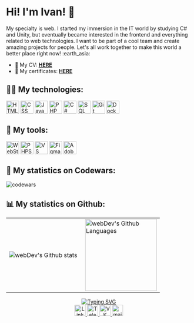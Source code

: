 # Hi! I'm Ivan! :wave:
<p>My specialty is web. I started my immersion in the IT world by studying C# and Unity, but eventually became interested in the frontend and everything related to web technologies. I want to be part of a cool team and create amazing projects for people. Let's all work together to make this world a better place right now! :earth_asia:</p>

- 📑 My CV: <a href="https://drive.google.com/file/d/1FEh62xcWzfwgG4Iu8qJd9jGl4GacCLGB/view?usp=sharing" title="Follow the link if you want to see my CV" target="_blank"><b>HERE</b></a>
- 📜 My certificates: <a href="https://drive.google.com/drive/folders/1h9t79JCPhcv6xnPtJbdu8ia_5-wCsWYq?usp=sharing" title="Follow the link if you want to see my diplomas and certificates" target="_blank"><b>HERE</b></a>

## :man_technologist: My technologies:
<div>
  <img src="https://cdn-icons-png.flaticon.com/512/174/174854.png" title="HTML" alt="HTML" width="35" height="35"/>
  <img src="https://cdn-icons-png.flaticon.com/512/732/732190.png" title="CSS" alt="CSS" width="35" height="35"/>
  <img src="https://cdn-icons-png.flaticon.com/512/5968/5968292.png" title="JavaScript" alt="JavaScript" width="35" height="35"/>
  <img src="https://cdn-icons-png.flaticon.com/512/919/919830.png" title="PHP" alt="PHP" width="35" height="35"/>
  <img src="https://cdn-icons-png.flaticon.com/512/6132/6132221.png" title="I know the basics C#" alt="C#" width="35" height="35"/>
  <img src="https://cdn-icons-png.flaticon.com/512/2772/2772128.png" title="SQL" alt="SQL" width="35" height="35"/>
  <img src="https://cdn-icons-png.flaticon.com/512/4494/4494740.png" title="Git" alt="Git" width="35" height="35"/>
  <img src="https://cdn-icons-png.flaticon.com/512/919/919853.png" title="Docker" alt="Docker" width="35" height="35"/>
</div>

## :toolbox: My tools:
<div>
  <img src="https://static-00.iconduck.com/assets.00/webstorm-icon-512x496-ytmya0mz.png" title="WebStorm" alt="WebStorm" width="35" height="35"/>
  <img src="https://static-00.iconduck.com/assets.00/phpstorm-icon-512x506-d6yogswx.png" title="PHPStorm" alt="PHPStorm" width="35" height="35"/>
  <img src="https://img.icons8.com/color/256/visual-studio-code-2019.png" title="VS Code" alt="VS Code" width="35" height="35"/>
  <img src="https://img.icons8.com/fluency/256/figma.png" title="Figma" alt="Figma" width="35" height="35"/>
  <img src="https://img.icons8.com/color/256/adobe-photoshop.png" title="Adobe Photoshop" alt="Adobe Photoshop" width="35" height="35"/>
</div>

## 📀 My statistics on Codewars:
![codewars](https://www.codewars.com/users/KacIvan/badges/large)

## :bar_chart: My statistics on Github:
<table>
  <tr>
    <td>
      <img align="left" src="http://github-profile-summary-cards.vercel.app/api/cards/stats?username=kacivan&theme=chartreuse_dark" alt="webDev's Github stats" />
    </td>
    <td>
      <img height="195px" align="right" alt="webDev's Github Languages" src="https://github-readme-stats-sigma-five.vercel.app/api/top-langs/?username=KacIvan&layout=compact&theme=chartreuse-dark" />
    </td>
  </tr>
</table>
<div id="footer" align="center">
    <a href="https://git.io/typing-svg"><img src="https://readme-typing-svg.demolab.com?font=Fira+Code&duration=4000&pause=500&color=88D204&background=88D20400&center=true&vCenter=true&width=500&lines=Nice+to+meet+you!;Contact+me+if+you+have+any+questions.;I'll+be+glad+to+chat+%3A)" alt="Typing SVG" /></a>
    <br>
    <a href="https://www.linkedin.com/in/ivan-katsarenko-564627270/" target="_blank" rel="noopener noreferrer">
        <img src="https://cdn-icons-png.flaticon.com/512/145/145807.png" title="Contact me on LinkedIn" width="30" height="30" alt="LinkedIn" />
    </a> 
    <a href="https://t.me/KacIvan" target="_blank" rel="noopener noreferrer">
        <img src="https://cdn-icons-png.flaticon.com/512/2111/2111646.png" title="Contact me on Telegram" width="30" height="30" alt="Telegram" />
    </a>   
    <a href="https://vk.com/li_kell" target="_blank" rel="noopener noreferrer">
        <img src="https://cdn-icons-png.flaticon.com/512/145/145813.png" title="Contact me on VK" width="30" height="30" alt="VK" />
    </a>   
    <a href="mailto:kimimaro13@mail.ru" target="_blank" rel="noopener noreferrer">
        <img src="https://cdn-icons-png.flaticon.com/512/726/726573.png" title="Send me an email" width="30" height="30" alt="mail.ru" />
    </a>
</div>
